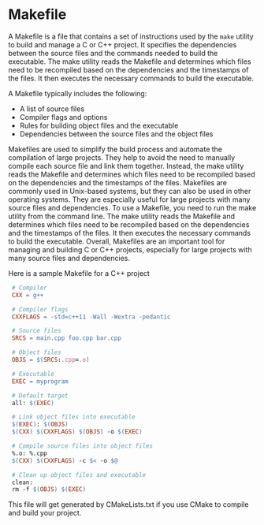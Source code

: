 # Makefile

A Makefile is a file that contains a set of instructions used by the `make` utility to build and manage a C or C++ project. It specifies the dependencies between the source files and the commands needed to build the executable. The make utility reads the Makefile and determines which files need to be recompiled based on the dependencies and the timestamps of the files. It then executes the necessary commands to build the executable.

A Makefile typically includes the following:

- A list of source files
- Compiler flags and options
- Rules for building object files and the executable
- Dependencies between the source files and the object files

Makefiles are used to simplify the build process and automate the compilation of large projects. They help to avoid the need to manually compile each source file and link them together. Instead, the make utility reads the Makefile and determines which files need to be recompiled based on the dependencies and the timestamps of the files. Makefiles are commonly used in Unix-based systems, but they can also be used in other operating systems. They are especially useful for large projects with many source files and dependencies. To use a Makefile, you need to run the make utility from the command line. The make utility reads the Makefile and determines which files need to be recompiled based on the dependencies and the timestamps of the files. It then executes the necessary commands to build the executable. Overall, Makefiles are an important tool for managing and building C or C++ projects, especially for large projects with many source files and dependencies.

Here is a sample Makefile for a C++ project

```Makefile
 # Compiler
 CXX = g++

 # Compiler flags
 CXXFLAGS = -std=c++11 -Wall -Wextra -pedantic

 # Source files
 SRCS = main.cpp foo.cpp bar.cpp

 # Object files
 OBJS = $(SRCS:.cpp=.o)

 # Executable
 EXEC = myprogram

 # Default target
 all: $(EXEC)

 # Link object files into executable
 $(EXEC): $(OBJS)
 $(CXX) $(CXXFLAGS) $(OBJS) -o $(EXEC)

 # Compile source files into object files
 %.o: %.cpp
 $(CXX) $(CXXFLAGS) -c $< -o $@

 # Clean up object files and executable
 clean:
 rm -f $(OBJS) $(EXEC)
```

This file will get generated by CMakeLists.txt if you use CMake to compile and build your project.

